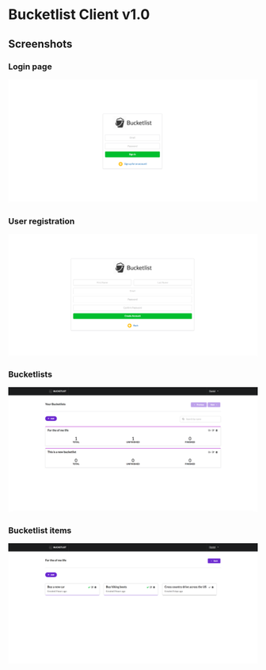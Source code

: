 # Bucketlist Client v1.0

## Screenshots

### Login page
![Login page](static/screenshots/login.png?raw=true "Login Page")

### User registration
![User registration page](static/screenshots/registration.png?raw=true "User registration Page")

### Bucketlists
![Bucketlists page](static/screenshots/bucketlists.png?raw=true "Bucketlist Page")

### Bucketlist items
![Bucketlist items page](static/screenshots/bucketlist_items.png?raw=true "Bucketlist items Page")
